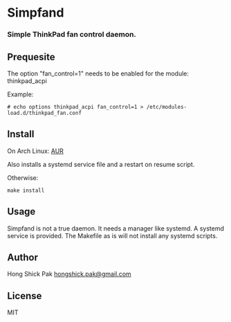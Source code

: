 # Simpfand
### Simple ThinkPad fan control daemon.

## Prequesite
The option "fan\_control=1" needs to be enabled for the module: thinkpad\_acpi

Example:

	# echo options thinkpad_acpi fan_control=1 > /etc/modules-load.d/thinkpad_fan.conf

## Install
On Arch Linux: [AUR](https://aur.archlinux.org/packages.php?ID=63124)

Also installs a systemd service file and a restart on resume script.

Otherwise:

	make install

## Usage
Simpfand is not a true daemon. It needs a manager like systemd. A systemd
service is provided. The Makefile as is will not install any systemd scripts.

## Author
Hong Shick Pak  hongshick.pak@gmail.com

## License
MIT

